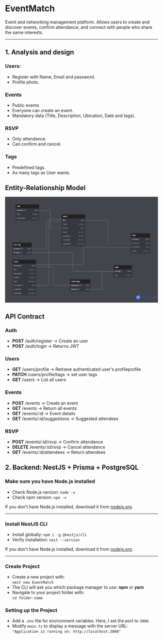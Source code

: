 # EventMatch
Event and networking management platform. Allows users to create and discover events, confirm attendance, and connect with people who share the same interests.

---
## 1. Analysis and design
### Users:
- Register with Name, Email and password.
- Profile photo.
### Events
- Public events
- Everyone can create an event.
- Mandatory data (Title, Description, Ubication, Date and tags).
### RSVP
- Only attendance.
- Can confirm and cancel.
### Tags
- Predefined tags.
- As many tags as User wants.
## Entity-Relationship Model
![Texto alternativo](/imgs/EventMatch.png)
## API Contract
### Auth
- **POST**  /auth/register -> Create an user
- **POST**  /auth/login -> Returns JWT
### Users
- **GET**  /users/profile -> Retrieve authenticated user's profileprofile
- **PATCH**  /users/profile/tags -> set user tags
- **GET**  /users -> List all users
### Events
- **POST**  /events -> Create an event
- **GET**  /events -> Return all events
- **GET**  /events/:id -> Event details
- **GET**  /events/:id/suggestions -> Suggested attendees
### RSVP
- **POST**  /events/:id/rsvp -> Confirm attendance
- **DELETE**  /events/:id/rsvp -> Cancel attendance 
- **GET**  /events/:id/attendees -> Return attendees

## 2. Backend: NestJS + Prisma + PostgreSQL

### Make sure you have Node.js installed

- Check Node.js version: `node -v`  
- Check npm version: `npm -v`  

If you don't have Node.js installed, download it from [nodejs.org](https://nodejs.org/en).

---

### Install NestJS CLI

- Install globally: `npm i -g @nestjs/cli`  
- Verify installation: `nest --version`  

If you don't have Node.js installed, download it from [nodejs.org](https://nodejs.org/en).

---

### Create Project

- Create a new project with:  
  `nest new EventMatch`  
- The CLI will ask you which package manager to use: **npm** or **yarn**  
- Navigate to your project folder with:  
  `cd folder-name`
  
### Setting up the Project

- Add a `.env` file for environment variables. Here, I set the port to `3000`.
- Modify `main.ts` to display a message with the server URL:  
  `"Application is running on: http://localhost:3000"`
